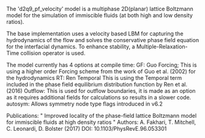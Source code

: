 The 'd2q9_pf_velocity' model is a multiphase 2D(planar) lattice Boltzmann model for the simulation of immiscible fluids (at both high and low density ratios).

The base implementation uses a velocity based LBM for capturing the hydrodynamics of the flow and solves the conservative phase field equation for the interfacial dynamics. To enhance stability, a Multiple-Relaxation-Time collision operator is used.

The model currently has 4 options at compile time: 
 GF: Guo Forcing;
       This is using a higher order Forcing scheme
       from the work of Guo et al. (2002) for the hydrodynamics
 RT: Ren Temporal
       This is using the Temporal term included in the 
       phase field equilibrium distribution function by
       Ren et al. (2016)
 Outflow: 
       This is used for outflow boundaries, it is made as an
       option as it requires additional fields for calculations
       so results in a slower code.
 autosym:
       Allows symmetry node type flags introduced in v6.2

Publications:
 "    Improved locality of the phase-field lattice Boltzmann
      model for immiscible fluids at high density ratios          "
 Authors: A. Fakhari, T. Mitchell, C. Leonardi, D. Bolster (2017) 
 DOI: 10.1103/PhysRevE.96.053301

